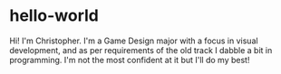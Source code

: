 # hello-world

Hi! I'm Christopher. I'm a Game Design major with a focus in visual development,
and as per requirements of the old track I dabble a bit in programming. I'm not
the most confident at it but I'll do my best!
